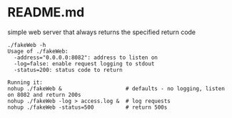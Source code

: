 README.md
========
simple web server that always returns the specified return code  

```
./fakeWeb -h  
Usage of ./fakeWeb:  
  -address="0.0.0.0:8082": address to listen on  
  -log=false: enable request logging to stdout  
  -status=200: status code to return  
```
```
Running it: 
nohup ./fakeWeb &                    # defaults - no logging, listen on 8082 and return 200s
nohup ./fakeWeb -log > access.log &  # log requests
nohup ./fakeWeb -status=500          # return 500s
```

